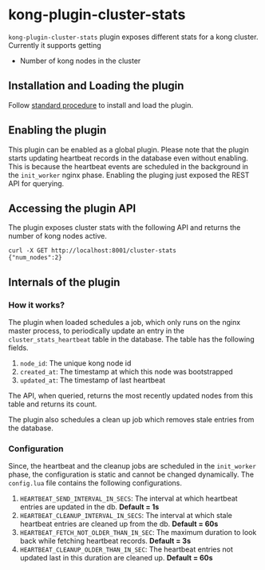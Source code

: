 # kong-plugin-cluster-stats

`kong-plugin-cluster-stats` plugin exposes different stats for a kong cluster.
Currently it supports getting

- Number of kong nodes in the cluster

## Installation and Loading the plugin

Follow [standard procedure](https://docs.konghq.com/gateway-oss/2.0.x/plugin-development/distribution/) to install and load the plugin.

## Enabling the plugin

This plugin can be enabled as a global plugin. Please note that the plugin starts updating heartbeat records in the database even without enabling. This is because the heartbeat events are scheduled in the background in the `init_worker` nginx phase. Enabling the pluging just exposed the REST API for querying.

## Accessing the plugin API

The plugin exposes cluster stats with the following API and returns the number of kong nodes active.
```
curl -X GET http://localhost:8001/cluster-stats
{"num_nodes":2}
```

## Internals of the plugin
### How it works?

The plugin when loaded schedules a job, which only runs on the nginx master process, to periodically update an entry in the `cluster_stats_heartbeat` table in the database. The table has the following fields.

1. `node_id`: The unique kong node id
2. `created_at`: The timestamp at which this node was bootstrapped
3. `updated_at`: The timestamp of last heartbeat

The API, when queried, returns the most recently updated nodes from this table and returns its count.

The plugin also schedules a clean up job which removes stale entries from the database.

### Configuration

Since, the heartbeat and the cleanup jobs are scheduled in the `init_worker` phase, the configuration is static and cannot be changed dynamically. The `config.lua` file contains the following configurations.

1. `HEARTBEAT_SEND_INTERVAL_IN_SECS`: The interval at which heartbeat entries are updated in the db. **Default = 1s**
2. `HEARTBEAT_CLEANUP_INTERVAL_IN_SECS`: The interval at which stale heartbeat entries are cleaned up from the db. **Default = 60s**
3. `HEARTBEAT_FETCH_NOT_OLDER_THAN_IN_SEC`: The maximum duration to look back while fetching heartbeat records. **Default = 3s**
4. `HEARTBEAT_CLEANUP_OLDER_THAN_IN_SEC`: The heartbeat entries not updated last in this duration are cleaned up. **Default = 60s** 

